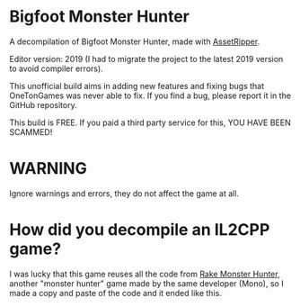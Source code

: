 # Bigfoot Monster Hunter
A decompilation of Bigfoot Monster Hunter, made with [AssetRipper](https://github.com/AssetRipper/AssetRipper).

Editor version: 2019 (I had to migrate the project to the latest 2019 version to avoid compiler errors).

This unofficial build aims in adding new features and fixing bugs that OneTonGames was never able to fix.
If you find a bug, please report it in the GitHub repository.

This build is FREE. If you paid a third party service for this, YOU HAVE BEEN SCAMMED!

# WARNING
Ignore warnings and errors, they do not affect the game at all.

# How did you decompile an IL2CPP game?
I was lucky that this game reuses all the code from [Rake Monster Hunter](https://github.com/lvplay2/Rake-Monster-Hunter), another "monster hunter" game made by the same developer (Mono), so I made a copy and paste of the code and it ended like this.